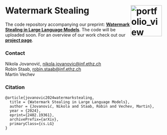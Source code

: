 # Watermark Stealing <a href="https://www.sri.inf.ethz.ch/"><img width="100" alt="portfolio_view" align="right" src="http://safeai.ethz.ch/img/sri-logo.svg"></a>

The code repository accompanying our preprint: [**Watermark Stealing in Large Language Models**](https://arxiv.org/abs/2402.19361). The code will be uploaded soon. For an overview of our work check out our **[project page](https://watermark-stealing.org)**.


### Contact

Nikola Jovanović, nikola.jovanovic@inf.ethz.ch<br>
Robin Staab, robin.staab@inf.ethz.ch<br>
Martin Vechev

### Citation

```
@article{jovanovic2024watermarkstealing,
  title = {Watermark Stealing in Large Language Models},
  author = {Jovanović, Nikola and Staab, Robin and Vechev, Martin},
  year = {2024},
  eprint={2402.19361},
  archivePrefix={arXiv},
  primaryClass={cs.LG}
}
```
